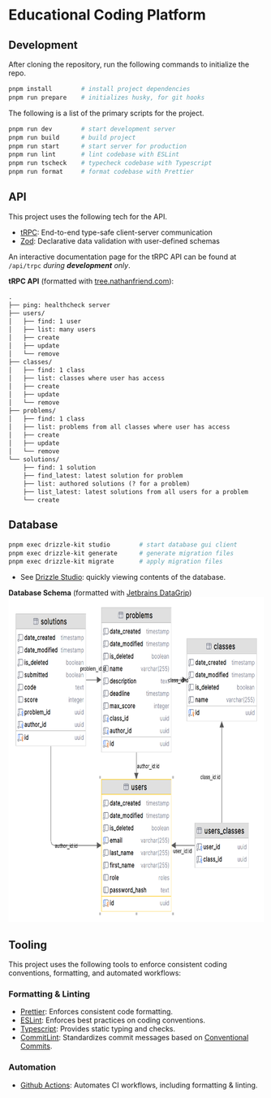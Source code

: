 # Educational Coding Platform

## Development

After cloning the repository, run the following commands to initialize the repo.

```bash
pnpm install		# install project dependencies
pnpm run prepare	# initializes husky, for git hooks
```

The following is a list of the primary scripts for the project.

```bash
pnpm run dev		# start development server
pnpm run build		# build project
pnpm run start		# start server for production
pnpm run lint		# lint codebase with ESLint
pnpm run tscheck	# typecheck codebase with Typescript
pnpm run format		# format codebase with Prettier
```

## API

This project uses the following tech for the API.

- [tRPC](https://trpc.io/): End-to-end type-safe client-server communication
- [Zod](https://zod.dev/): Declarative data validation with user-defined schemas

An interactive documentation page for the tRPC API can be found at `/api/trpc` _during **development** only_.

**tRPC API** (formatted with [tree.nathanfriend.com](https://tree.nathanfriend.com/)):

```
.
├── ping: healthcheck server
├── users/
│   ├── find: 1 user
│   ├── list: many users
│   ├── create
│   ├── update
│   └── remove
├── classes/
│   ├── find: 1 class
│   ├── list: classes where user has access
│   ├── create
│   ├── update
│   └── remove
├── problems/
│   ├── find: 1 class
│   ├── list: problems from all classes where user has access
│   ├── create
│   ├── update
│   └── remove
└── solutions/
    ├── find: 1 solution
    ├── find_latest: latest solution for problem
    ├── list: authored solutions (? for a problem)
    ├── list_latest: latest solutions from all users for a problem
    └── create
```

## Database

```bash
pnpm exec drizzle-kit studio		# start database gui client
pnpm exec drizzle-kit generate		# generate migration files
pnpm exec drizzle-kit migrate		# apply migration files
```

- See [Drizzle Studio](https://orm.drizzle.team/docs/drizzle-kit-studio): quickly viewing contents of the database.

**Database Schema** (formatted with [Jetbrains DataGrip](https://www.jetbrains.com/datagrip/))
<img src="./static/db-schema.png" height=640>

## Tooling

This project uses the following tools to enforce consistent coding conventions, formatting, and automated workflows:

### Formatting & Linting

- [Prettier](https://prettier.io/): Enforces consistent code formatting.
- [ESLint](https://eslint.org/): Enforces best practices on coding conventions.
- [Typescript](http://typescriptlang.org/): Provides static typing and checks.
- [CommitLint](https://commitlint.js.org/): Standardizes commit messages based on [Conventional Commits](https://www.conventionalcommits.org/).

### Automation

- [Github Actions](https://github.com/features/actions): Automates CI workflows, including formatting & linting.
